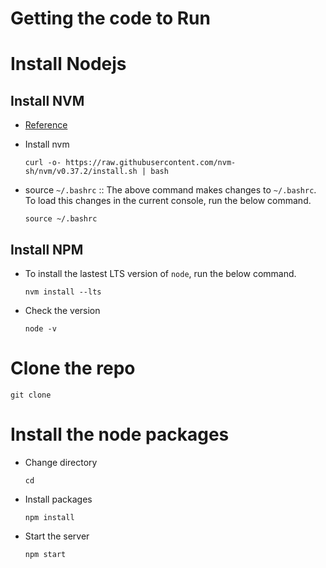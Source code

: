 Getting the code to Run
=========================

# Install Nodejs

## Install NVM

- [Reference](https://www.linode.com/docs/guides/how-to-install-use-node-version-manager-nvm/)
- Install nvm
  ```
  curl -o- https://raw.githubusercontent.com/nvm-sh/nvm/v0.37.2/install.sh | bash
  ```
  
- source `~/.bashrc` :: The above command makes changes to
  `~/.bashrc`.  To load this changes in the current console,
  run the below command.
  ```
  source ~/.bashrc
  ```
  
## Install NPM

- To install the lastest LTS version of `node`, run the
  below command.

  ```
  nvm install --lts
  ```
  
- Check the version
  ```
  node -v
  ```
  
# Clone the repo

```
git clone 
```

# Install the node packages
- Change directory
  ```
  cd 
  ```
- Install packages
  ```
  npm install
  ```
  
- Start the server
  ```
  npm start
  ```



